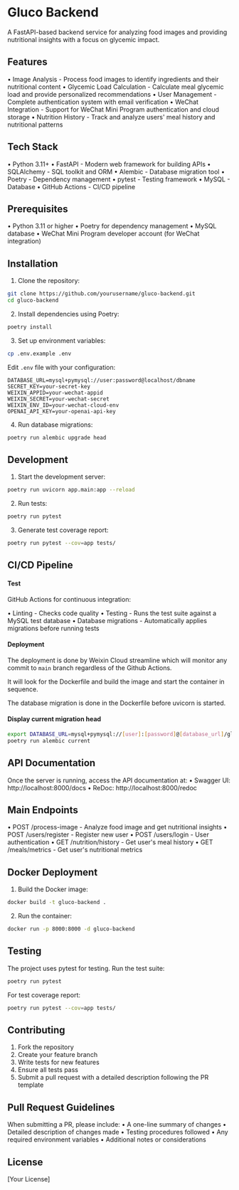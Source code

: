 # Gluco Backend

A FastAPI-based backend service for analyzing food images and providing nutritional insights with a focus on glycemic impact.

## Features

• Image Analysis - Process food images to identify ingredients and their nutritional content
• Glycemic Load Calculation - Calculate meal glycemic load and provide personalized recommendations
• User Management - Complete authentication system with email verification
• WeChat Integration - Support for WeChat Mini Program authentication and cloud storage
• Nutrition History - Track and analyze users' meal history and nutritional patterns

## Tech Stack

• Python 3.11+
• FastAPI - Modern web framework for building APIs
• SQLAlchemy - SQL toolkit and ORM
• Alembic - Database migration tool
• Poetry - Dependency management
• pytest - Testing framework
• MySQL - Database
• GitHub Actions - CI/CD pipeline

## Prerequisites

• Python 3.11 or higher
• Poetry for dependency management
• MySQL database
• WeChat Mini Program developer account (for WeChat integration)

## Installation

1. Clone the repository:
```bash
git clone https://github.com/yourusername/gluco-backend.git
cd gluco-backend
```

2. Install dependencies using Poetry:
```bash
poetry install
```

3. Set up environment variables:
```bash
cp .env.example .env
```

Edit `.env` file with your configuration:
```
DATABASE_URL=mysql+pymysql://user:password@localhost/dbname
SECRET_KEY=your-secret-key
WEIXIN_APPID=your-wechat-appid
WEIXIN_SECRET=your-wechat-secret
WEIXIN_ENV_ID=your-wechat-cloud-env
OPENAI_API_KEY=your-openai-api-key
```

4. Run database migrations:
```bash
poetry run alembic upgrade head
```

## Development

1. Start the development server:
```bash
poetry run uvicorn app.main:app --reload
```

2. Run tests:
```bash
poetry run pytest
```

3. Generate test coverage report:
```bash
poetry run pytest --cov=app tests/
```

## CI/CD Pipeline

#### Test
GitHub Actions for continuous integration:

• Linting - Checks code quality
• Testing - Runs the test suite against a MySQL test database
• Database migrations - Automatically applies migrations before running tests

#### Deployment
The deployment is done by Weixin Cloud streamline which will monitor any commit to `main` branch regardless of the Github Actions.

It will look for the Dockerfile and build the image and start the container in sequence. 

The database migration is done in the Dockerfile before uvicorn is started.

#### Display current migration head
```bash
export DATABASE_URL=mysql+pymysql://[user]:[password]@[database_url]/gluco
poetry run alembic current
```

## API Documentation

Once the server is running, access the API documentation at:
• Swagger UI: http://localhost:8000/docs
• ReDoc: http://localhost:8000/redoc

## Main Endpoints

• POST /process-image - Analyze food image and get nutritional insights
• POST /users/register - Register new user
• POST /users/login - User authentication
• GET /nutrition/history - Get user's meal history
• GET /meals/metrics - Get user's nutritional metrics

## Docker Deployment

1. Build the Docker image:
```bash
docker build -t gluco-backend .
```

2. Run the container:
```bash
docker run -p 8000:8000 -d gluco-backend
```

## Testing

The project uses pytest for testing. Run the test suite:

```bash
poetry run pytest
```

For test coverage report:
```bash
poetry run pytest --cov=app tests/
```

## Contributing

1. Fork the repository
2. Create your feature branch
3. Write tests for new features
4. Ensure all tests pass
5. Submit a pull request with a detailed description following the PR template

## Pull Request Guidelines

When submitting a PR, please include:
• A one-line summary of changes
• Detailed description of changes made
• Testing procedures followed
• Any required environment variables
• Additional notes or considerations

## License

[Your License] 